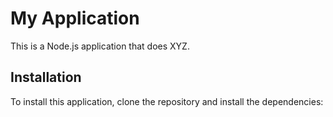 # My Application

This is a Node.js application that does XYZ.

## Installation

To install this application, clone the repository and install the dependencies:
